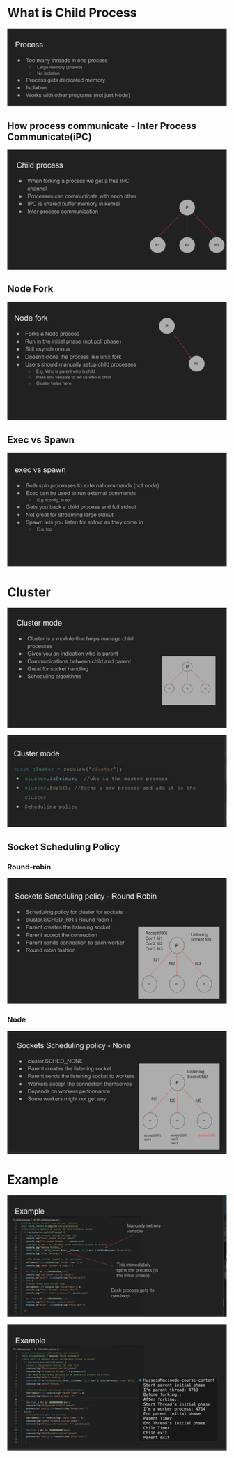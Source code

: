 # What is Child Process

![](./image/2025-04-27_15-05.png)

## How process communicate - Inter Process Communicate(iPC)

![](./image/2025-04-27_15-06.png)

## Node Fork

![](./image/2025-04-27_15-07.png)

## Exec vs Spawn

![](./image/2025-04-27_15-08.png)

# Cluster

![](./image/2025-04-27_15-09.png)

![](./image/2025-04-27_15-09_1.png)

## Socket Scheduling Policy

### Round-robin

![](./image/2025-04-27_15-10_1.png)

### Node

![](./image/2025-04-27_15-11.png)

# Example

![](./image/2025-04-27_15-12.png)

![](./image/2025-04-27_15-13.png)
